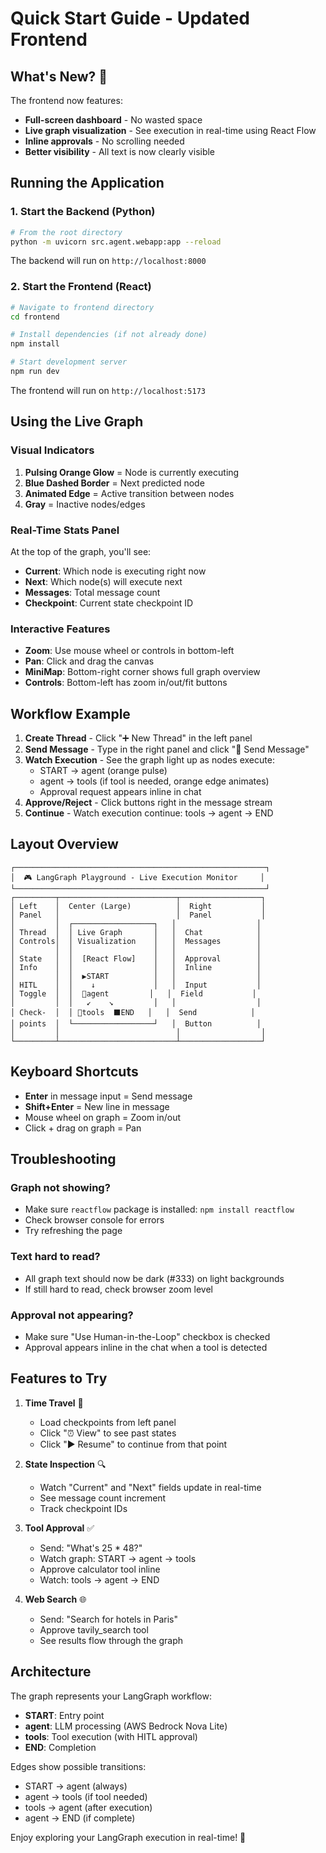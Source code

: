 # Quick Start Guide - Updated Frontend

## What's New? 🚀

The frontend now features:
- **Full-screen dashboard** - No wasted space
- **Live graph visualization** - See execution in real-time using React Flow
- **Inline approvals** - No scrolling needed
- **Better visibility** - All text is now clearly visible

## Running the Application

### 1. Start the Backend (Python)

```bash
# From the root directory
python -m uvicorn src.agent.webapp:app --reload
```

The backend will run on `http://localhost:8000`

### 2. Start the Frontend (React)

```bash
# Navigate to frontend directory
cd frontend

# Install dependencies (if not already done)
npm install

# Start development server
npm run dev
```

The frontend will run on `http://localhost:5173`

## Using the Live Graph

### Visual Indicators

1. **Pulsing Orange Glow** = Node is currently executing
2. **Blue Dashed Border** = Next predicted node
3. **Animated Edge** = Active transition between nodes
4. **Gray** = Inactive nodes/edges

### Real-Time Stats Panel

At the top of the graph, you'll see:
- **Current**: Which node is executing right now
- **Next**: Which node(s) will execute next
- **Messages**: Total message count
- **Checkpoint**: Current state checkpoint ID

### Interactive Features

- **Zoom**: Use mouse wheel or controls in bottom-left
- **Pan**: Click and drag the canvas
- **MiniMap**: Bottom-right corner shows full graph overview
- **Controls**: Bottom-left has zoom in/out/fit buttons

## Workflow Example

1. **Create Thread** - Click "➕ New Thread" in the left panel
2. **Send Message** - Type in the right panel and click "🚀 Send Message"
3. **Watch Execution** - See the graph light up as nodes execute:
   - START → agent (orange pulse)
   - agent → tools (if tool is needed, orange edge animates)
   - Approval request appears inline in chat
4. **Approve/Reject** - Click buttons right in the message stream
5. **Continue** - Watch execution continue: tools → agent → END

## Layout Overview

```
┌────────────────────────────────────────────────────────┐
│  🎮 LangGraph Playground - Live Execution Monitor     │
└────────────────────────────────────────────────────────┘
┌─────────┬──────────────────────────┬──────────────────┐
│ Left    │  Center (Large)          │  Right           │
│ Panel   │                          │  Panel           │
│         │  ┌──────────────────┐   │                  │
│ Thread  │  │ Live Graph       │   │  Chat            │
│ Controls│  │ Visualization    │   │  Messages        │
│         │  │                  │   │                  │
│ State   │  │  [React Flow]    │   │  Approval        │
│ Info    │  │                  │   │  Inline          │
│         │  │  ▶START          │   │                  │
│ HITL    │  │    ↓             │   │  Input           │
│ Toggle  │  │  🤖agent         │   │  Field           │
│         │  │   ↙    ↘         │   │                  │
│ Check-  │  │ 🔧tools  ⬛END   │   │  Send            │
│ points  │  └──────────────────┘   │  Button          │
│         │                          │                  │
└─────────┴──────────────────────────┴──────────────────┘
```

## Keyboard Shortcuts

- **Enter** in message input = Send message
- **Shift+Enter** = New line in message
- Mouse wheel on graph = Zoom in/out
- Click + drag on graph = Pan

## Troubleshooting

### Graph not showing?
- Make sure `reactflow` package is installed: `npm install reactflow`
- Check browser console for errors
- Try refreshing the page

### Text hard to read?
- All graph text should now be dark (#333) on light backgrounds
- If still hard to read, check browser zoom level

### Approval not appearing?
- Make sure "Use Human-in-the-Loop" checkbox is checked
- Approval appears inline in the chat when a tool is detected

## Features to Try

1. **Time Travel** 📅
   - Load checkpoints from left panel
   - Click "⏰ View" to see past states
   - Click "▶️ Resume" to continue from that point

2. **State Inspection** 🔍
   - Watch "Current" and "Next" fields update in real-time
   - See message count increment
   - Track checkpoint IDs

3. **Tool Approval** ✅
   - Send: "What's 25 * 48?"
   - Watch graph: START → agent → tools
   - Approve calculator tool inline
   - Watch: tools → agent → END

4. **Web Search** 🌐
   - Send: "Search for hotels in Paris"
   - Approve tavily_search tool
   - See results flow through the graph

## Architecture

The graph represents your LangGraph workflow:
- **START**: Entry point
- **agent**: LLM processing (AWS Bedrock Nova Lite)
- **tools**: Tool execution (with HITL approval)
- **END**: Completion

Edges show possible transitions:
- START → agent (always)
- agent → tools (if tool needed)
- tools → agent (after execution)
- agent → END (if complete)

Enjoy exploring your LangGraph execution in real-time! 🎉

